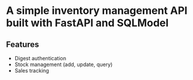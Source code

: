 # A simple inventory management API built with FastAPI and SQLModel

## Features
- Digest authentication
- Stock management (add, update, query)
- Sales tracking
